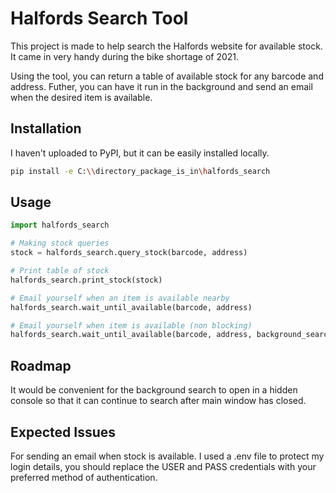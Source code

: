 # Halfords Search Tool

This project is made to help search the Halfords website for available stock. It came in very handy during the bike shortage of 2021.

Using the tool, you can return a table of available stock for any barcode and address. Futher, you can have it run in the background and send an email when the desired item is available.

## Installation

I haven't uploaded to PyPI, but it can be easily installed locally.

```bash
pip install -e C:\\directory_package_is_in\halfords_search
```

## Usage
``` python
import halfords_search

# Making stock queries
stock = halfords_search.query_stock(barcode, address)

# Print table of stock
halfords_search.print_stock(stock)

# Email yourself when an item is available nearby
halfords_search.wait_until_available(barcode, address)

# Email yourself when item is available (non blocking)
halfords_search.wait_until_available(barcode, address, background_search=True)
```
## Roadmap
It would be convenient for the background search to open in a hidden console so that it can continue to search after main window has closed.

## Expected Issues

For sending an email when stock is available. I used a .env file to protect my login details, you should replace the USER and PASS credentials with your preferred method of authentication.
